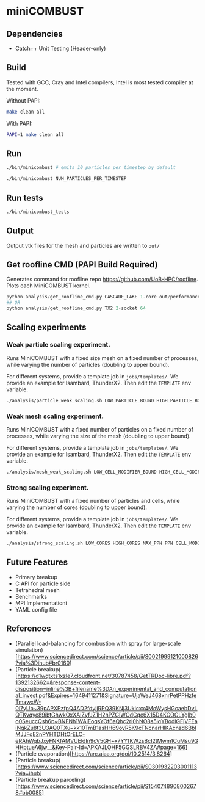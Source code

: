 # miniCOMBUST

## Dependencies
- Catch++ Unit Testing (Header-only)

## Build

Tested with GCC, Cray and Intel compilers, Intel is most tested compiler at the moment.

Without PAPI:
```bash
make clean all
```

With PAPI:
```bash
PAPI=1 make clean all
```

## Run 
```bash
./bin/minicombust # emits 10 particles per timestep by default
```

```bash
./bin/minicombust NUM_PARTICLES_PER_TIMESTEP
```

## Run tests 
```bash
./bin/minicombust_tests
```

## Output

Output vtk files for the mesh and particles are written to `out/`

## Get roofline CMD (PAPI Build Required)

Generates command for roofline repo https://github.com/UoB-HPC/roofline. Plots each MiniCOMBUST kernel. 

```python
python analysis/get_roofline_cmd.py CASCADE_LAKE 1-core out/performance.csv
## OR
python analysis/get_roofline_cmd.py TX2 2-socket 64
```

## Scaling experiments

### Weak particle scaling experiment. 

Runs MiniCOMBUST with a fixed size mesh on a fixed number of processes, while varying the number of particles (doubling to upper bound). 

For different systems, provide a template job in `jobs/templates/`. We provide an example for Isambard, ThunderX2. Then edit the `TEMPLATE` env variable.

```bash
./analysis/particle_weak_scaling.sh LOW_PARTICLE_BOUND HIGH_PARTICLE_BOUND CELLS_MODIFIER NODES PPN
```

### Weak mesh scaling experiment. 

Runs MiniCOMBUST with a fixed number of particles on a fixed number of processes, while varying the size of the mesh (doubling to upper bound). 

For different systems, provide a template job in `jobs/templates/`. We provide an example for Isambard, ThunderX2. Then edit the `TEMPLATE` env variable.

```bash
./analysis/mesh_weak_scaling.sh LOW_CELL_MODIFIER_BOUND HIGH_CELL_MODIFIER_BOUND PARTICLES NODES PPN
```

### Strong scaling experiment. 

Runs MiniCOMBUST with a fixed number of particles and cells, while varying the number of cores (doubling to upper bound). 

For different systems, provide a template job in `jobs/templates/`. We provide an example for Isambard, ThunderX2. Then edit the `TEMPLATE` env variable.

```bash
./analysis/strong_scaling.sh LOW_CORES HIGH_CORES MAX_PPN PPN CELL_MODIFIER
```

## Future Features
- Primary breakup
- C API for particle side
- Tetrahedral mesh
- Benchmarks
- MPI Implementationi
- YAML config file

## References
- (Parallel load-balancing for combustion with spray for large-scale simulation)[https://www.sciencedirect.com/science/article/pii/S0021999121000826?via%3Dihub#br0160]
- (Particle breakup)
  [https://d1wqtxts1xzle7.cloudfront.net/30787458/GetTRDoc-libre.pdf?1392132662=&response-content-disposition=inline%3B+filename%3DAn_experimental_and_computational_invest.pdf&Expires=1649411271&Signature=UjaWeJ468xnrPetPPHzfeTmawxW-0i7yUb~39pAPXPzfpQ4AD2fdyijRPQ39KNj3UkIcxx4MoWysHGcaebDvLQTKvqye89ibtGhwkOxXAiZyfJZ1H2nPZGIWOdCqe6X15D4KGOGLYglb0o0SeuccQsh6p~BNFNh1WAiEoqsYOf6aQhc2rl0hNO8s5lqYBodlGFjVFEaiNqkZu8t3U3AQ0TXu~kk10TmB1asHH69oyR5K9cTNcnarHlKAcnzd6BbIMJJFqE2nPYHTDHtOrELC-eRAhWqbJxyFNKfAMVUEldIn9cV5GH~x7YYfKWzsBcI2tMwm1CuMsu9GHHptueA6jw__&Key-Pair-Id=APKAJLOHF5GGSLRBV4ZA#page=166]
- (Particle evaporation)[https://arc.aiaa.org/doi/10.2514/3.8264]
- (Particle breakup)[https://www.sciencedirect.com/science/article/pii/S0301932203001113?via=ihub]
- (Particle breakup parceling)[https://www.sciencedirect.com/science/article/pii/S1540748908002678#bb0085]
